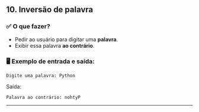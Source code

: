 ## **10. Inversão de palavra**

### ✅ O que fazer?

- Pedir ao usuário para digitar uma **palavra**.
- Exibir essa palavra **ao contrário**.

### 🖥️ Exemplo de entrada e saída:

```
Digite uma palavra: Python
```

Saída:

```
Palavra ao contrário: nohtyP
```

---